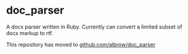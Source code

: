 doc_parser
==========

A docx parser written in Ruby. Currently can convert a limited subset of docx markup to rtf.

This repository has moved to [github.com/albrow/doc_parser](https://github.com/albrow/doc_parser)
